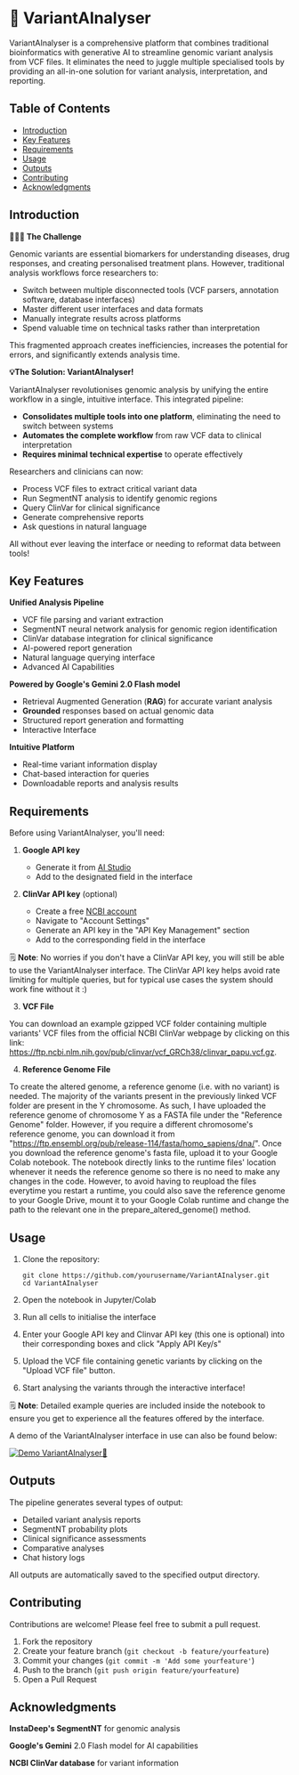 # 🧬 VariantAInalyser

VariantAInalyser is a comprehensive platform that combines traditional bioinformatics with generative AI to streamline genomic variant analysis from VCF files. It eliminates the need to juggle multiple specialised tools by providing an all-in-one solution for variant analysis, interpretation, and reporting.

## Table of Contents
- [Introduction](#introduction)
- [Key Features](#key-features)
- [Requirements](#requirements)
- [Usage](#usage)
- [Outputs](#outputs)
- [Contributing](#contributing)
- [Acknowledgments](#acknowledgments)

## Introduction

**👩🏻‍🔬 The Challenge**

Genomic variants are essential biomarkers for understanding diseases, drug responses, and creating personalised treatment plans. However, traditional analysis workflows force researchers to:

- Switch between multiple disconnected tools (VCF parsers, annotation software, database interfaces)
- Master different user interfaces and data formats
- Manually integrate results across platforms
- Spend valuable time on technical tasks rather than interpretation

This fragmented approach creates inefficiencies, increases the potential for errors, and significantly extends analysis time.

**💡The Solution: VariantAInalyser!**

VariantAInalyser revolutionises genomic analysis by unifying the entire workflow in a single, intuitive interface. This integrated pipeline:

- **Consolidates multiple tools into one platform**, eliminating the need to switch between systems
- **Automates the complete workflow** from raw VCF data to clinical interpretation
- **Requires minimal technical expertise** to operate effectively

Researchers and clinicians can now:
- Process VCF files to extract critical variant data
- Run SegmentNT analysis to identify genomic regions
- Query ClinVar for clinical significance
- Generate comprehensive reports
- Ask questions in natural language

All without ever leaving the interface or needing to reformat data between tools!

## Key Features
**Unified Analysis Pipeline**
- VCF file parsing and variant extraction
- SegmentNT neural network analysis for genomic region identification
- ClinVar database integration for clinical significance
- AI-powered report generation
- Natural language querying interface
- Advanced AI Capabilities

**Powered by Google's Gemini 2.0 Flash model**
- Retrieval Augmented Generation (**RAG**) for accurate variant analysis
- **Grounded** responses based on actual genomic data
- Structured report generation and formatting
- Interactive Interface

**Intuitive Platform**
- Real-time variant information display
- Chat-based interaction for queries
- Downloadable reports and analysis results
  
## Requirements
Before using VariantAInalyser, you'll need:

1. **Google API key**
   - Generate it from [AI Studio](https://aistudio.google.com/app/apikey)
   - Add to the designated field in the interface

2. **ClinVar API key** (optional)
   - Create a free [NCBI account](https://account.ncbi.nlm.nih.gov/signup/?back_url=https%3A%2F%2Fwww.ncbi.nlm.nih.gov%2F)
   - Navigate to "Account Settings"
   - Generate an API key in the "API Key Management" section
   - Add to the corresponding field in the interface

🗒️ **Note**: No worries if you don't have a ClinVar API key, you will still be able to use the VariantAInalyser interface. The ClinVar API key helps avoid rate limiting for multiple queries, but for typical use cases the system should work fine without it :) 

3. **VCF File**

You can download an example gzipped VCF folder containing multiple variants' VCF files from the official NCBI ClinVar webpage by clicking on this link: https://ftp.ncbi.nlm.nih.gov/pub/clinvar/vcf_GRCh38/clinvar_papu.vcf.gz.

4. **Reference Genome File**

To create the altered genome, a reference genome (i.e. with no variant) is needed.
The majority of the variants present in the previously linked VCF folder are present in the Y chromosome. As such, I have uploaded the reference genome of chromosome Y as a FASTA file under the "Reference Genome" folder. However, if you require a different chromosome's reference genome, you can download it from "https://ftp.ensembl.org/pub/release-114/fasta/homo_sapiens/dna/".
Once you download the reference genome's fasta file, upload it to your Google Colab notebook. The notebook directly links to the runtime files' location whenever it needs the reference genome so there is no need to make any changes in the code. However, to avoid having to reupload the files everytime you restart a runtime, you could also save the reference genome to your Google Drive, mount it to your Google Colab runtime and change the path to the relevant one in the prepare_altered_genome() method.

## Usage
1. Clone the repository:
   
   ```
   git clone https://github.com/yourusername/VariantAInalyser.git
   cd VariantAInalyser
   ```
2. Open the notebook in Jupyter/Colab
3. Run all cells to initialise the interface
4. Enter your Google API key and Clinvar API key (this one is optional) into their corresponding boxes and click "Apply API Key/s"
5. Upload the VCF file containing genetic variants by clicking on the "Upload VCF file" button.
6. Start analysing the variants through the interactive interface!

🗒️ **Note**: Detailed example queries are included inside the notebook to ensure you get to experience all the features offered by the interface.

A demo of the VariantAInalyser interface in use can also be found below:

[![Demo VariantAInalyser🧬](https://img.youtube.com/vi/-E6cJ1pnuIQ/0.jpg)](https://www.youtube.com/watch?v=-E6cJ1pnuIQ)

## Outputs
The pipeline generates several types of output:

- Detailed variant analysis reports
- SegmentNT probability plots
- Clinical significance assessments
- Comparative analyses
- Chat history logs

All outputs are automatically saved to the specified output directory.

## Contributing
Contributions are welcome! Please feel free to submit a pull request.

1. Fork the repository
2. Create your feature branch (```git checkout -b feature/yourfeature```)
3. Commit your changes (```git commit -m 'Add some yourfeature'```)
4. Push to the branch (```git push origin feature/yourfeature```)
4. Open a Pull Request

## Acknowledgments
**InstaDeep's SegmentNT** for genomic analysis

**Google's Gemini** 2.0 Flash model for AI capabilities

**NCBI ClinVar database** for variant information
